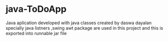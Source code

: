 # java-ToDoApp
Java aplication developed with java classes 
created by daswa dayalan
specially java listners ,swing awt package are used in this project 
and this is exported into runnable jar file 
